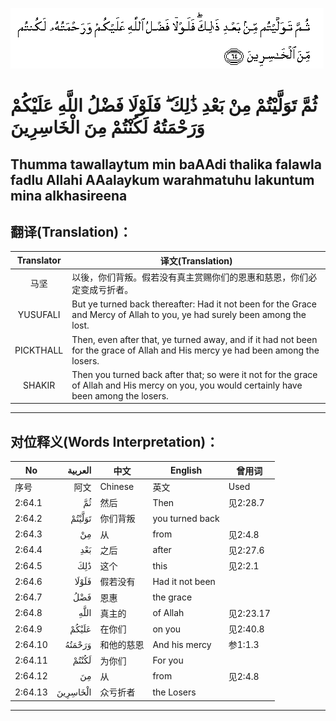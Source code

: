 ![002:064](images/002_064.gif)

#  ثُمَّ تَوَلَّيْتُمْ مِنْ بَعْدِ ذَٰلِكَ ۖ فَلَوْلَا فَضْلُ اللَّهِ عَلَيْكُمْ وَرَحْمَتُهُ لَكُنْتُمْ مِنَ الْخَاسِرِينَ 

## Thumma tawallaytum min baAAdi thalika falawla fadlu Allahi AAalaykum warahmatuhu lakuntum mina alkhasireena

## 翻译(Translation)：

| Translator | 译文(Translation)                                            |
| :--------: | ------------------------------------------------------------ |
|    马坚    | 以後，你们背叛。假若没有真主赏赐你们的恩惠和慈恩，你们必定变成亏折者。 |
|  YUSUFALI  | But ye turned back thereafter: Had it not been for the Grace and Mercy of Allah to you, ye had surely been among the lost. |
| PICKTHALL  | Then, even after that, ye turned away, and if it had not been for the grace of Allah and His mercy ye had been among the losers. |
|   SHAKIR   | Then you turned back after that; so were it not for the grace of Allah and His mercy on you, you would certainly have been among the losers. |

---

## 对位释义(Words Interpretation)：

| No      |  العربية | 中文       | English         | 曾用词    |
| ------- | -------: | ---------- | --------------- | --------- |
| 序号    |     阿文 | Chinese    | 英文            | Used      |
| 2:64.1  |       ثُمَّ | 然后       | Then            | 见2:28.7  |
| 2:64.2  |   تَوَلَّيْتُمْ | 你们背叛   | you turned back |           |
| 2:64.3  |       مِنْ | 从         | from            | 见2:4.8   |
| 2:64.4  |      بَعْدِ | 之后       | after           | 见2:27.6  |
| 2:64.5  |      ذَٰلِكَ | 这个       | this            | 见2:2.1   |
| 2:64.6  |    فَلَوْلَا | 假若没有   | Had it not been |           |
| 2:64.7  |      فَضْلُ | 恩惠       | the grace       |           |
| 2:64.8  |     اللَّهِ | 真主的     | of Allah        | 见2:23.17 |
| 2:64.9  |    عَلَيْكُمْ | 在你们     | on you          | 见2:40.8  |
| 2:64.10 |   وَرَحْمَتُهُ | 和他的慈恩 | And his mercy   | 参1:1.3   |
| 2:64.11 |    لَكُنْتُمْ | 为你们     | For you         |           |
| 2:64.12 |       مِنَ | 从         | from            | 见2:4.8   |
| 2:64.13 | الْخَاسِرِينَ | 众亏折者   | the Losers      |           |

---
